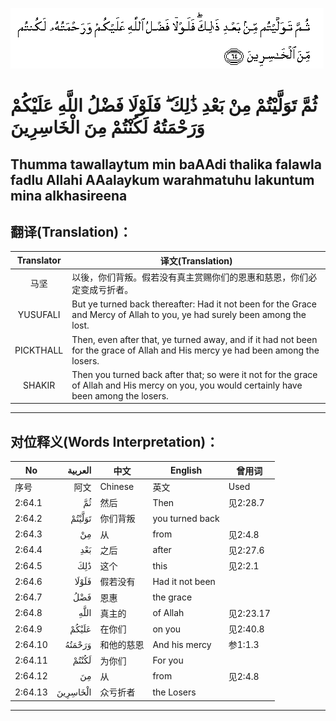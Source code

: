 ![002:064](images/002_064.gif)

#  ثُمَّ تَوَلَّيْتُمْ مِنْ بَعْدِ ذَٰلِكَ ۖ فَلَوْلَا فَضْلُ اللَّهِ عَلَيْكُمْ وَرَحْمَتُهُ لَكُنْتُمْ مِنَ الْخَاسِرِينَ 

## Thumma tawallaytum min baAAdi thalika falawla fadlu Allahi AAalaykum warahmatuhu lakuntum mina alkhasireena

## 翻译(Translation)：

| Translator | 译文(Translation)                                            |
| :--------: | ------------------------------------------------------------ |
|    马坚    | 以後，你们背叛。假若没有真主赏赐你们的恩惠和慈恩，你们必定变成亏折者。 |
|  YUSUFALI  | But ye turned back thereafter: Had it not been for the Grace and Mercy of Allah to you, ye had surely been among the lost. |
| PICKTHALL  | Then, even after that, ye turned away, and if it had not been for the grace of Allah and His mercy ye had been among the losers. |
|   SHAKIR   | Then you turned back after that; so were it not for the grace of Allah and His mercy on you, you would certainly have been among the losers. |

---

## 对位释义(Words Interpretation)：

| No      |  العربية | 中文       | English         | 曾用词    |
| ------- | -------: | ---------- | --------------- | --------- |
| 序号    |     阿文 | Chinese    | 英文            | Used      |
| 2:64.1  |       ثُمَّ | 然后       | Then            | 见2:28.7  |
| 2:64.2  |   تَوَلَّيْتُمْ | 你们背叛   | you turned back |           |
| 2:64.3  |       مِنْ | 从         | from            | 见2:4.8   |
| 2:64.4  |      بَعْدِ | 之后       | after           | 见2:27.6  |
| 2:64.5  |      ذَٰلِكَ | 这个       | this            | 见2:2.1   |
| 2:64.6  |    فَلَوْلَا | 假若没有   | Had it not been |           |
| 2:64.7  |      فَضْلُ | 恩惠       | the grace       |           |
| 2:64.8  |     اللَّهِ | 真主的     | of Allah        | 见2:23.17 |
| 2:64.9  |    عَلَيْكُمْ | 在你们     | on you          | 见2:40.8  |
| 2:64.10 |   وَرَحْمَتُهُ | 和他的慈恩 | And his mercy   | 参1:1.3   |
| 2:64.11 |    لَكُنْتُمْ | 为你们     | For you         |           |
| 2:64.12 |       مِنَ | 从         | from            | 见2:4.8   |
| 2:64.13 | الْخَاسِرِينَ | 众亏折者   | the Losers      |           |

---
